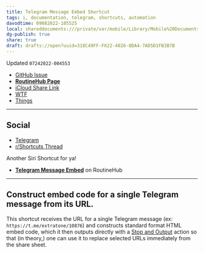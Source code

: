 ```yaml
---
title: Telegram Message Embed Shortcut
tags: i, documentation, telegram, shortcuts, automation
davodtime: 09082022-105525
local: shareddocuments:///private/var/mobile/Library/Mobile%20Documents/iCloud~md~obsidian/Documents/OBSHIDDIAN/drafts/318C49FF-F622-4026-8DA4-7AD5D1FB3B7B.md
dg-publish: true
share: true
draft: drafts://open?uuid=318C49FF-F622-4026-8DA4-7AD5D1FB3B7B
---
```

Updated `07242022-004553`

- [GitHub Issue](https://github.com/extratone/i/issues/230)
- [**RoutineHub Page**](https://routinehub.co/shortcut/12622/)
- [iCloud Share Link](https://www.icloud.com/shortcuts/fe2d84f61ffe4cea8599f25650b75cf7)
- [WTF](https://davidblue.wtf/drafts/318C49FF-F622-4026-8DA4-7AD5D1FB3B7B.html)
- [Things](things:///show?id=KeQnZxN213HpN3RFA14PHe)

---

## Social

- [Telegram](https://t.me/extratone/12382)
- [r/Shortcuts Thread](https://www.reddit.com/r/shortcuts/comments/siyfo7/a_guide_to_some_telegram_configurables_including/)

Another Siri Shortcut for ya! 

- [**Telegram Message Embed**](https://routinehub.co/shortcut/12622/) on RoutineHub

---

## Construct embed code for a single Telegram message from its URL.

This shortcut receives the URL for a single Telegram message (ex: `https://t.me/extratone/10876`) and constructs standard format HTML embed code, which it then outputs directly with a [Stop and Output](https://www.matthewcassinelli.com/actions/stop-and-output/) action so that (in theory,) one can use it to replace selected URLs immediately from the share sheet.